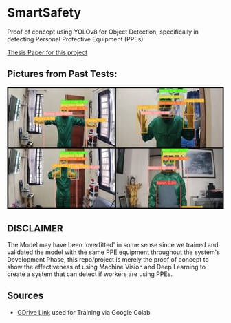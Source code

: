 # SmartSafety
Proof of concept using YOLOv8 for Object Detection, specifically in detecting Personal Protective Equipment (PPEs)

[Thesis Paper for this project](https://docs.google.com/document/d/1CD70BwggRvtN7NG-7XvpduxyeaSWInP7A-58_7Fy-Zo/edit?usp=sharing)


## Pictures from Past Tests:
![plot](./photo-collage.png(2).png)

## DISCLAIMER
The Model may have been 'overfitted' in some sense since we trained and validated the model with the same PPE equipment throughout the system's Development Phase, this repo/project is merely the proof of concept to show the effectiveness of using Machine Vision and Deep Learning to create a system that can detect if workers are using PPEs.

## Sources
- [GDrive Link](https://drive.google.com/drive/folders/1GjP6j3rx3E-O5p5ZIsNx8JrNMGOGS661?usp=sharing) used for Training via Google Colab
